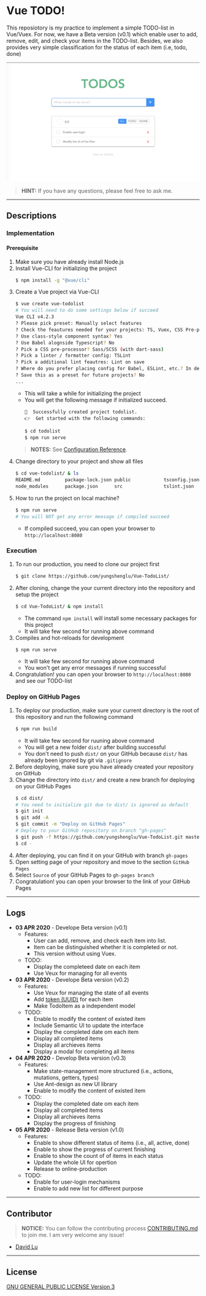 # Vue TODO!

This reposiotory is my practice to implement a simple TODO-list in Vue/Vuex. For now, we have a Beta version (v0.1) which enable user to add, remove, edit, and check your items in the TODO-list. Besides, we also provides very simple classification for the status of each item (i.e, todo, done)

![](src/assets/TODO!-demo.png)

> **HINT:** If you have any questions, please feel free to ask me.

---
## Descriptions

### Implementation

#### Prerequisite

1. Make sure you have already install Node.js
2. Install Vue-CLI for initializing the project
    ```bash
    $ npm install -g "@vue/cli"
    ```
3. Create a Vue project via Vue-CLI
    ```bash
    $ vue create vue-todolist
    # You will need to do some settings below if succeed
    Vue CLI v4.2.3
    ? Please pick preset: Manually select features
    ? Check the feautures needed for your projects: TS, Vuex, CSS Pre-processors, Linter
    ? Use class-style component syntax? Yes
    ? Use Babel alognside Typescript? No
    ? Pick a CSS pre-processor? Sass/SCSS (with dart-sass)
    ? Pick a linter / formatter config: TSLint
    ? Pick a additional lint feautres: Lint on save
    ? Where do you prefer placing config for Babel, ESLint, etc.? In dedicated config files
    ? Save this as a preset for future projects? No
    ...
    ```
    * This will take a while for initializing the project
    * You will get the following message if initialized succeed.
        ```bash
        🎉  Successfully created project todolist.
        👉  Get started with the following commands:

        $ cd todolist
        $ npm run serve

        ```
    > **NOTES:** See [Configuration Reference](https://cli.vuejs.org/config/).
4. Change directory to your project and show all files
    ```bash
    $ cd vue-todolist/ & ls
    README.md         package-lock.json public            tsconfig.json
    node_modules      package.json      src               tslint.json
    ```
5. How to run the project on local machine?
    ```bash
    $ npm run serve
    # You will NOT get any error meesage if compiled succeed
    ```
    * If compiled succeed, you can open your browser to `http://localhost:8080`

### Execution

1. To run our production, you need to clone our project first
    ```bash
    $ git clone https://github.com/yungshenglu/Vue-TodoList/
    ```
2. After cloning, change the your current directory into the repository and setup the project
    ```bash
    $ cd Vue-TodoList/ & npm install
    ```
    * The command `npm install` will install some necessary packages for this project
    * It will take few second for running above command
3. Compiles and hot-reloads for development
    ```bash
    $ npm run serve
    ```
    * It will take few second for running above command
    * You won't get any error messages if running successful
4. Congratulation! you can open your browser to `http://localhost:8080` and see our TODO-list

### Deploy on GitHub Pages

1. To deploy our production, make sure your current directory is the root of this repository and run the following command
    ```bash
    $ npm run build
    ```
    * It will take few second for ruuning above command
    * You will get a new folder `dist/` after building successful
    * You don't need to push `dist/` on your GitHub because `dist/` has already been ignored by git via `.gitignore`
2. Before deploying, make sure you have already created your repository on GitHub
3. Change the directory into `dist/` and create a new branch for deploying on your GitHub Pages
    ```bash
    $ cd dist/
    # You need to initialize git due to dist/ is ignored as default
    $ git init
    $ git add -A
    $ git commit -m "Deploy on GitHub Pages"
    # Deploy to your GitHub repository on branch "gh-pages"
    $ git push -f https://github.com/yungshenglu/Vue-TodoList.git master:gh-pages
    $ cd -
    ```
4. After deploying, you can find it on your GitHub with branch `gh-pages`
5. Open setting page of your repository and move to the section `GitHub Pages`
6. Select `Source` of your GitHub Pages to `gh-pages branch`
7. Congratulation! you can open your browser to the link of your GitHub Pages

---
## Logs

* **03 APR 2020** - Develope Beta version (v0.1)
    * Features:
        * User can add, remove, and check each item into list.
        * Item can be distinguished whether it is completed or not.
        * This version without using Vuex.
    * TODO:
        * Display the completeed date on each item
        * Use Veux for managing for all events
* **03 APR 2020** - Develope Beta version (v0.2)
    * Features:
        * Use Veux for managing the state of all events
        * Add [token (UUID)](https://gist.github.com/tschuegge/903b4688a70c2ea34a6270fcc7baac48) for each item
        * Make TodoItem as a independent model
    * TODO:
        * Enable to modify the content of existed item
        * Include Semantic UI to update the interface
        * Display the completed date om each item
        * Display all completed items
        * Display all archieves items
        * Display a modal for completing all items
* **04 APR 2020** - Develop Beta version (v0.3)
    * Features:
        * Make state-management more structured (i.e., actions, mutations, getters, types)
        * Use Ant-design as new UI library
        * Enable to modify the content of existed item
    * TODO:
        * Display the completed date om each item
        * Display all completed items
        * Display all archieves items
        * Display the progress of finishing
* **05 APR 2020** - Release Beta version (v1.0)
    * Features:
        * Enable to show different status of items (i.e., all, active, done)
        * Enable to show the progress of current finishing
        * Enable to show the count of of items in each status
        * Update the whole UI for opertion
        * Release to online-production
    * TODO:
        * Enable for user-login mechanisms
        * Enable to add new list for different purpose

---
## Contributor

> **NOTICE:** You can follow the contributing process [CONTRIBUTING.md](CONTRIBUTING.md) to join me. I am very welcome any issue!

* [David Lu](https://github.com/yungshenglu)

---
## License

[GNU GENERAL PUBLIC LICENSE Version 3](LICENSE)
